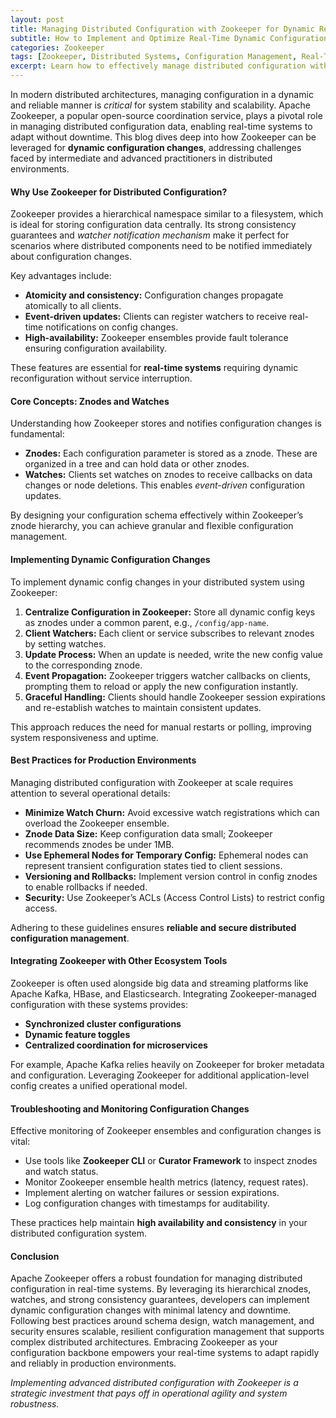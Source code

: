 ```yaml
---
layout: post
title: Managing Distributed Configuration with Zookeeper for Dynamic Real-Time Systems
subtitle: How to Implement and Optimize Real-Time Dynamic Configuration Changes Using Apache Zookeeper
categories: Zookeeper
tags: [Zookeeper, Distributed Systems, Configuration Management, Real-Time Systems, Big Data, Apache Kafka, Microservices]
excerpt: Learn how to effectively manage distributed configuration with Apache Zookeeper to enable dynamic configuration changes in real-time systems, ensuring high availability and consistency.
---
```

In modern distributed architectures, managing configuration in a dynamic and reliable manner is *critical* for system stability and scalability. Apache Zookeeper, a popular open-source coordination service, plays a pivotal role in managing distributed configuration data, enabling real-time systems to adapt without downtime. This blog dives deep into how Zookeeper can be leveraged for **dynamic configuration changes**, addressing challenges faced by intermediate and advanced practitioners in distributed environments.

#### Why Use Zookeeper for Distributed Configuration?

Zookeeper provides a hierarchical namespace similar to a filesystem, which is ideal for storing configuration data centrally. Its strong consistency guarantees and *watcher notification mechanism* make it perfect for scenarios where distributed components need to be notified immediately about configuration changes.

Key advantages include:

- **Atomicity and consistency:** Configuration changes propagate atomically to all clients.
- **Event-driven updates:** Clients can register watchers to receive real-time notifications on config changes.
- **High-availability:** Zookeeper ensembles provide fault tolerance ensuring configuration availability.

These features are essential for **real-time systems** requiring dynamic reconfiguration without service interruption.

#### Core Concepts: Znodes and Watches

Understanding how Zookeeper stores and notifies configuration changes is fundamental:

- **Znodes:** Each configuration parameter is stored as a znode. These are organized in a tree and can hold data or other znodes.
- **Watches:** Clients set watches on znodes to receive callbacks on data changes or node deletions. This enables *event-driven* configuration updates.

By designing your configuration schema effectively within Zookeeper’s znode hierarchy, you can achieve granular and flexible configuration management.

#### Implementing Dynamic Configuration Changes

To implement dynamic config changes in your distributed system using Zookeeper:

1. **Centralize Configuration in Zookeeper:** Store all dynamic config keys as znodes under a common parent, e.g., `/config/app-name`.
2. **Client Watchers:** Each client or service subscribes to relevant znodes by setting watches.
3. **Update Process:** When an update is needed, write the new config value to the corresponding znode.
4. **Event Propagation:** Zookeeper triggers watcher callbacks on clients, prompting them to reload or apply the new configuration instantly.
5. **Graceful Handling:** Clients should handle Zookeeper session expirations and re-establish watches to maintain consistent updates.

This approach reduces the need for manual restarts or polling, improving system responsiveness and uptime.

#### Best Practices for Production Environments

Managing distributed configuration with Zookeeper at scale requires attention to several operational details:

- **Minimize Watch Churn:** Avoid excessive watch registrations which can overload the Zookeeper ensemble.
- **Znode Data Size:** Keep configuration data small; Zookeeper recommends znodes be under 1MB.
- **Use Ephemeral Nodes for Temporary Config:** Ephemeral nodes can represent transient configuration states tied to client sessions.
- **Versioning and Rollbacks:** Implement version control in config znodes to enable rollbacks if needed.
- **Security:** Use Zookeeper’s ACLs (Access Control Lists) to restrict config access.

Adhering to these guidelines ensures **reliable and secure distributed configuration management**.

#### Integrating Zookeeper with Other Ecosystem Tools

Zookeeper is often used alongside big data and streaming platforms like Apache Kafka, HBase, and Elasticsearch. Integrating Zookeeper-managed configuration with these systems provides:

- **Synchronized cluster configurations**
- **Dynamic feature toggles**
- **Centralized coordination for microservices**

For example, Apache Kafka relies heavily on Zookeeper for broker metadata and configuration. Leveraging Zookeeper for additional application-level config creates a unified operational model.

#### Troubleshooting and Monitoring Configuration Changes

Effective monitoring of Zookeeper ensembles and configuration changes is vital:

- Use tools like **Zookeeper CLI** or **Curator Framework** to inspect znodes and watch status.
- Monitor Zookeeper ensemble health metrics (latency, request rates).
- Implement alerting on watcher failures or session expirations.
- Log configuration changes with timestamps for auditability.

These practices help maintain **high availability and consistency** in your distributed configuration system.

#### Conclusion

Apache Zookeeper offers a robust foundation for managing distributed configuration in real-time systems. By leveraging its hierarchical znodes, watches, and strong consistency guarantees, developers can implement dynamic configuration changes with minimal latency and downtime. Following best practices around schema design, watch management, and security ensures scalable, resilient configuration management that supports complex distributed architectures. Embracing Zookeeper as your configuration backbone empowers your real-time systems to adapt rapidly and reliably in production environments.

*Implementing advanced distributed configuration with Zookeeper is a strategic investment that pays off in operational agility and system robustness.*
